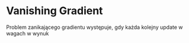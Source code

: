 # Vanishing Gradient

Problem zanikającego gradientu występuje, gdy każda kolejny update w wagach w wynuk